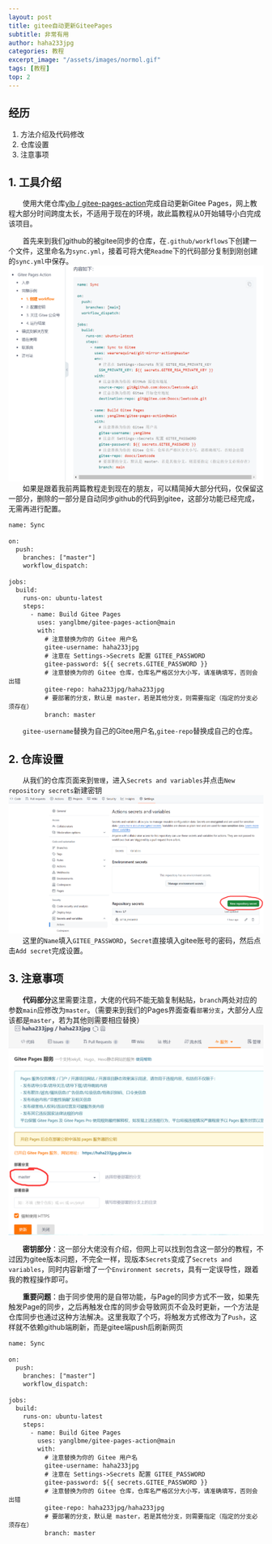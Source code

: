 ```yaml
---
layout: post
title: gitee自动更新GiteePages
subtitle: 非常有用
author: haha233jpg
categories: 教程
excerpt_image: "/assets/images/normol.gif"
tags: [教程]
top: 2
---
```


## 经历
 1. 方法介绍及代码修改
 2. 仓库设置
 3. 注意事项

## 1. 工具介绍
&emsp;&emsp;使用大佬仓库[ylb / gitee-pages-action](https://gitee.com/yanglbme/gitee-pages-action)完成自动更新Gitee Pages，网上教程大部分时间跨度太长，不适用于现在的环境，故此篇教程从0开始辅导小白完成该项目。

&emsp;&emsp;首先来到我们github的被gitee同步的仓库，在`.github/workflows`下创建一个文件，这里命名为`sync.yml`，接着可将大佬`Readme`下的代码部分复制到刚创建的`sync.yml`中保存。
![新建 图片](/assets/images/2024-4-24/同步代码.png)
&emsp;&emsp;如果是跟着我前两篇教程走到现在的朋友，可以精简掉大部分代码，仅保留这一部分，删除的一部分是自动同步github的代码到gitee，这部分功能已经完成，无需再进行配置。
~~~
name: Sync

on:
  push:
    branches: ["master"]
    workflow_dispatch:

jobs:
  build:
    runs-on: ubuntu-latest
    steps:
      - name: Build Gitee Pages
        uses: yanglbme/gitee-pages-action@main
        with:
          # 注意替换为你的 Gitee 用户名
          gitee-username: haha233jpg
          # 注意在 Settings->Secrets 配置 GITEE_PASSWORD
          gitee-password: ${{ secrets.GITEE_PASSWORD }}
          # 注意替换为你的 Gitee 仓库，仓库名严格区分大小写，请准确填写，否则会出错
          gitee-repo: haha233jpg/haha233jpg
          # 要部署的分支，默认是 master，若是其他分支，则需要指定（指定的分支必须存在）
          branch: master
~~~
&emsp;&emsp;`gitee-username`替换为自己的Gitee用户名,`gitee-repo`替换成自己的仓库。

## 2. 仓库设置
&emsp;&emsp;从我们的仓库页面来到`管理`，进入`Secrets and variables`并点击`New repository secrets`新建密钥
![gitee 图片](/assets/images/2024-4-24/仓库设置.png)
&emsp;&emsp;这里的`Name`填入`GITEE_PASSWORD`，`Secret`直接填入gitee账号的密码，然后点击`Add secret`完成设置。

## 3. 注意事项
&emsp;&emsp;**代码部分**这里需要注意，大佬的代码不能无脑复制粘贴，`branch`两处对应的参数`main`应修改为`master`。（需要来到我们的Pages界面查看`部署分支`，大部分人应该都是`master`，若为其他则需要相应替换）
![gitee 图片](/assets/images/2024-4-24/部署分支.png)

&emsp;&emsp;**密钥部分**：这一部分大佬没有介绍，但网上可以找到包含这一部分的教程，不过因为gitee版本问题，不完全一样，现版本`Secrets`变成了`Secrets and variables`，同时内容新增了一个`Environment secrets`，具有一定误导性，跟着我的教程操作即可。

&emsp;&emsp;**重要问题**：由于同步使用的是自带功能，与Page的同步方式不一致，如果先触发Page的同步，之后再触发仓库的同步会导致网页不会及时更新，一个方法是仓库同步也通过这种方法解决。这里我取了个巧，将触发方式修改为了`Push`，这样就不依赖github端刷新，而是gitee端push后刷新网页
~~~
name: Sync

on:
  push:
    branches: ["master"]
    workflow_dispatch:

jobs:
  build:
    runs-on: ubuntu-latest
    steps:
      - name: Build Gitee Pages
        uses: yanglbme/gitee-pages-action@main
        with:
          # 注意替换为你的 Gitee 用户名
          gitee-username: haha233jpg
          # 注意在 Settings->Secrets 配置 GITEE_PASSWORD
          gitee-password: ${{ secrets.GITEE_PASSWORD }}
          # 注意替换为你的 Gitee 仓库，仓库名严格区分大小写，请准确填写，否则会出错
          gitee-repo: haha233jpg/haha233jpg
          # 要部署的分支，默认是 master，若是其他分支，则需要指定（指定的分支必须存在）
          branch: master
~~~